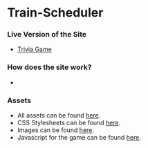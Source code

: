 # Train-Scheduler

### Live Version of the Site
* [Trivia Game](mkkiyoi.github.io/Train-Scheduler)

### How does the site work?
* 

### Assets
* All assets can be found [here](assets).
* CSS Stylesheets can be found [here](assets/css).
* Images can be found [here](assets/images).
* Javascript for the game can be found [here](assets/js/app.js).
